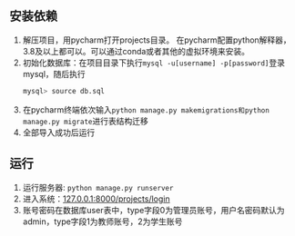 ## 安装依赖

1. 解压项目，用pycharm打开projects目录。 在pycharm配置python解释器，3.8及以上都可以。可以通过conda或者其他的虚拟环境来安装。
2. 初始化数据库：在项目目录下执行`mysql -u[username] -p[password]`登录mysql，随后执行
    ```bash
    mysql> source db.sql
    ```
3. 在pycharm终端依次输入`python manage.py makemigrations和python manage.py migrate`进行表结构迁移
4. 全部导入成功后运行

## 运行

1. 运行服务器: `python manage.py runserver`
2. 进入系统：[127.0.0.1:8000/projects/login](127.0.0.1:8000/projects/login)
3. 账号密码在数据库user表中，type字段0为管理员账号，用户名密码默认为admin，type字段1为教师账号，2为学生账号
